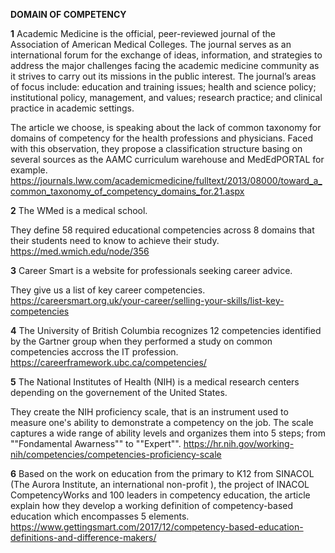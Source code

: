
**DOMAIN OF COMPETENCY**

**1** Academic Medicine is the official, peer-reviewed journal of the Association of American Medical Colleges. The journal serves as an international forum for the exchange of ideas, information, and strategies to address the major challenges facing the academic medicine community as it strives to carry out its missions in the public interest. The journal’s areas of focus include: education and training issues; health and science policy; institutional policy, management, and values; research practice; and clinical practice in academic settings.

The article we choose, is speaking about the lack of common taxonomy for domains of competency for the health professions and physicians.
Faced with this observation, they propose a classification structure basing on several sources as the AAMC curriculum warehouse and MedEdPORTAL for example.
https://journals.lww.com/academicmedicine/fulltext/2013/08000/toward_a_common_taxonomy_of_competency_domains_for.21.aspx

**2** The WMed is a medical school.

They define 58 required educational competencies across 8 domains that their students need to know to achieve their study.
https://med.wmich.edu/node/356

**3** Career Smart is a website for professionals seeking career advice.

They give us a list of key career competencies.
https://careersmart.org.uk/your-career/selling-your-skills/list-key-competencies

**4** The University of British Columbia recognizes 12 competencies identified by the Gartner group when they performed a study on common competencies accross the IT profession.
https://careerframework.ubc.ca/competencies/

**5** The National Institutes of Health (NIH) is a medical research centers depending on the governement of the United States.

They create the NIH proficiency scale, that is an instrument used to measure one's ability to demonstrate a competency on the job. The scale captures a wide range of ability levels and organizes them into 5 steps; from ""Fondamental Awarness"" to ""Expert"".
https://hr.nih.gov/working-nih/competencies/competencies-proficiency-scale

**6** Based on the work on education from the primary to K12 from SINACOL (The Aurora Institute, an international non-profit ), the project of INACOL CompetencyWorks and 100 leaders in competency education, the article explain how they develop a working definition of competency-based education which encompasses 5 elements.
https://www.gettingsmart.com/2017/12/competency-based-education-definitions-and-difference-makers/

